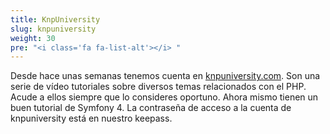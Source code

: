 ```yaml
---
title: KnpUniversity
slug: knpuniversity
weight: 30
pre: "<i class='fa fa-list-alt'></i> "
---
```


Desde hace unas semanas tenemos cuenta en [knpuniversity.com](https://knpuniversity.com). Son una serie de vídeo tutoriales sobre diversos temas relacionados con el PHP. Acude a ellos siempre que lo consideres oportuno. Ahora mismo tienen un buen tutorial de Symfony 4. La contraseña de acceso a la cuenta de knpuniversity está en nuestro keepass. 
